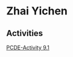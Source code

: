 # Zhai Yichen
## Activities
<a href = 'https://kinglen-z.github.io/PCDE-Activity-9.1/'> PCDE-Activity 9.1 </a>
